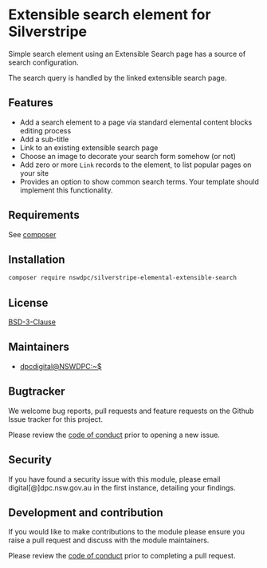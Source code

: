 # Extensible search element for Silverstripe

Simple search element using an Extensible Search page has a source of search configuration.

The search query is handled by the linked extensible search page.

## Features

+ Add a search element to a page via standard elemental content blocks editing process
+ Add a sub-title
+ Link to an existing extensible search page
+ Choose an image to decorate your search form somehow (or not)
+ Add zero or more `Link` records to the element, to list popular pages on your site
+ Provides an option to show common search terms. Your template should implement this functionality.

## Requirements

See [composer](./composer.json)

## Installation

```sh
composer require nswdpc/silverstripe-elemental-extensible-search
```

## License

[BSD-3-Clause](./LICENSE.md)

## Maintainers

+ [dpcdigital@NSWDPC:~$](https://dpc.nsw.gov.au)

## Bugtracker

We welcome bug reports, pull requests and feature requests on the Github Issue tracker for this project.

Please review the [code of conduct](./code-of-conduct.md) prior to opening a new issue.

## Security

If you have found a security issue with this module, please email digital[@]dpc.nsw.gov.au in the first instance, detailing your findings.

## Development and contribution

If you would like to make contributions to the module please ensure you raise a pull request and discuss with the module maintainers.

Please review the [code of conduct](./code-of-conduct.md) prior to completing a pull request.
